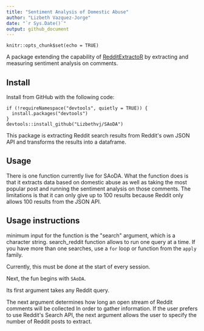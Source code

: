 ```yaml
---
title: "Sentiment Analysis of Domestic Abuse"
author: "Lizbeth Vazquez-Jorge"
date: "`r Sys.Date()`"
output: github_document
---
```


```{r setup, include=FALSE}
knitr::opts_chunk$set(echo = TRUE)
```
A package extending the capability of [RedditExtractoR](https://github.com/RedditExtractoR/RedditExtractoR) 
by extracting and measuring sentiment analysis on comments.

## Install

Install from GitHub with the following code:

```{r install, eval = FALSE}
if (!requireNamespace("devtools", quietly = TRUE)) {
  install.packages("devtools")
}
devtools::install_github("Lizbethvj/SAoDA")
```

This package is extracting Reddit search results from Reddit's own JSON API and transforms the results into a dataframe.
## Usage

There is one function currently live for SAoDA. What the function does is that it extracts data based on domestic abuse as well as taking the most popular post and running the sentiment analysis on those comments.
The limitations is that it can only give up to 100 results because Reddit only allows 100 results from the JSON API.

## Usage instructions 

minimum input for the function is the "search" argument, which is a character string. search_reddit function allows to run one query at a time. If you have more than one searches, use a `for` loop or function from the `apply` family.


Currently, this must be done at the start of every session.

Next, the fun begins with <code>SAoDA</code>.

Its first argument takes any Reddit query.

The next argument determines how long an open stream of Reddit comments will be
collected In order to gather information.
If the user prefers to use Reddit's 
Search API, the next argument allows the user to specify the number of Reddit posts
to extract.


